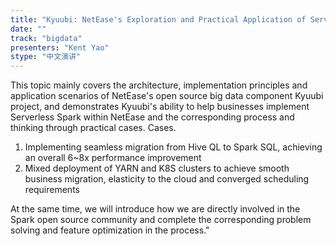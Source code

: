 ```yaml
---
title: "Kyuubi: NetEase's Exploration and Practical Application of Serverless Spark Scenarios"
date: "" 
track: "bigdata"
presenters: "Kent Yao"
stype: "中文演讲"
---
```

This topic mainly covers the architecture, implementation principles and application scenarios of NetEase's open source big data component Kyuubi project, and demonstrates Kyuubi's ability to help businesses implement Serverless Spark within NetEase and the corresponding process and thinking through practical cases.
 Cases.
 1) Implementing seamless migration from Hive QL to Spark SQL, achieving an overall 6~8x performance improvement
 2) Mixed deployment of YARN and K8S clusters to achieve smooth business migration, elasticity to the cloud and converged scheduling requirements
 

 At the same time, we will introduce how we are directly involved in the Spark open source community and complete the corresponding problem solving and feature optimization in the process."